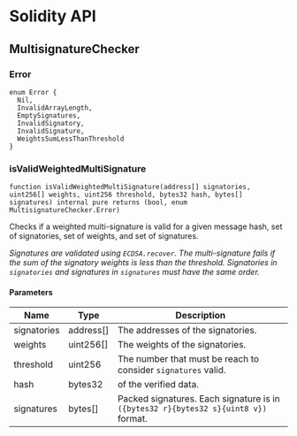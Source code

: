# Solidity API

## MultisignatureChecker

### Error

```solidity
enum Error {
  Nil,
  InvalidArrayLength,
  EmptySignatures,
  InvalidSignatory,
  InvalidSignature,
  WeightsSumLessThanThreshold
}
```

### isValidWeightedMultiSignature

```solidity
function isValidWeightedMultiSignature(address[] signatories, uint256[] weights, uint256 threshold, bytes32 hash, bytes[] signatures) internal pure returns (bool, enum MultisignatureChecker.Error)
```

Checks if a weighted multi-signature is valid for a given message hash, set of signatories, set of weights, and set of signatures.

_Signatures are validated using `ECDSA.recover`.
     The multi-signature fails if the sum of the signatory weights is less than the threshold.
     Signatories in `signatories` and  signatures in `signatures` must have the same order._

#### Parameters

| Name | Type | Description |
| ---- | ---- | ----------- |
| signatories | address[] | The addresses of the signatories. |
| weights | uint256[] | The weights of the signatories. |
| threshold | uint256 | The number that must be reach to consider `signatures` valid. |
| hash | bytes32 | of the verified data. |
| signatures | bytes[] | Packed signatures. Each signature is in `({bytes32 r}{bytes32 s}{uint8 v})` format. |

